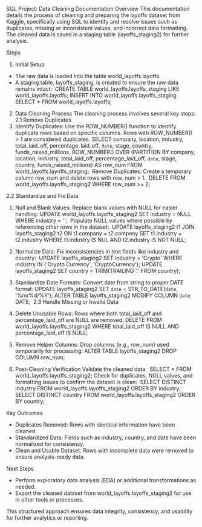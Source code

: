 SQL Project: Data Cleaning Documentation
Overview
This documentation details the process of cleaning and preparing the layoffs dataset from Kaggle, specifically using SQL to identify and resolve issues such as duplicates, missing or inconsistent values, and incorrect data formatting. The cleaned data is saved in a staging table (layoffs_staging2) for further analysis.

Steps
1. Initial Setup
* The raw data is loaded into the table world_layoffs.layoffs.
* A staging table, layoffs_staging, is created to ensure the raw data remains intact: 
CREATE TABLE world_layoffs.layoffs_staging 
LIKE world_layoffs.layoffs;
INSERT INTO world_layoffs.layoffs_staging 
SELECT * FROM world_layoffs.layoffs; 

2. Data Cleaning Process
The cleaning process involves several key steps:
2.1 Remove Duplicates
1. Identify Duplicates:
Use the ROW_NUMBER() function to identify duplicate rows based on specific columns.
Rows with ROW_NUMBER() > 1 are considered duplicates. SELECT company, location, industry, total_laid_off, percentage_laid_off, `date`, stage, country, funds_raised_millions,
ROW_NUMBER() OVER (PARTITION BY company, location, industry, total_laid_off, percentage_laid_off, `date`, stage, country, funds_raised_millions) AS row_num
FROM world_layoffs.layoffs_staging;
 Remove Duplicates:
Create a temporary column row_num and delete rows with row_num > 1.
 DELETE FROM world_layoffs.layoffs_staging2
WHERE row_num >= 2; 

2.2 Standardize and Fix Data
1. Null and Blank Values:
Replace blank values with NULL for easier handling: UPDATE world_layoffs.layoffs_staging2
SET industry = NULL
WHERE industry = '';
 Populate NULL values where possible by referencing other rows in the dataset:  UPDATE layoffs_staging2 t1
JOIN layoffs_staging2 t2
ON t1.company = t2.company
SET t1.industry = t2.industry
WHERE t1.industry IS NUL
AND t2.industry IS NOT NULL;
  
1. Normalize Data:
Fix inconsistencies in text fields like industry and country:  UPDATE layoffs_staging2
SET industry = 'Crypto'
WHERE industry IN ('Crypto Currency', 'CryptoCurrency');
UPDATE layoffs_staging2
SET country = TRIM(TRAILING '.' FROM country);

1. Standardize Date Formats:
Convert date from string to proper DATE format: UPDATE layoffs_staging2
SET `date` = STR_TO_DATE(`date`, '%m/%d/%Y');
ALTER TABLE layoffs_staging2
MODIFY COLUMN `date` DATE; 
2.3 Handle Missing or Invalid Data
1. Delete Unusable Rows:
Rows where both total_laid_off and percentage_laid_off are NULL are removed: DELETE FROM world_layoffs.layoffs_staging2
WHERE total_laid_off IS NULL
AND percentage_laid_off IS NULL;
  
1. Remove Helper Columns:
Drop columns (e.g., row_num) used temporarily for processing: ALTER TABLE layoffs_staging2
DROP COLUMN row_num; 

3. Post-Cleaning Verification
Validate the cleaned data:  SELECT * FROM world_layoffs.layoffs_staging2;
Check for duplicates, NULL values, and formatting issues to confirm the dataset is clean:  SELECT DISTINCT industry FROM world_layoffs.layoffs_staging2 ORDER BY industry;
SELECT DISTINCT country FROM world_layoffs.layoffs_staging2 ORDER BY country; 

Key Outcomes
* Duplicates Removed: Rows with identical information have been cleaned.
* Standardized Data: Fields such as industry, country, and date have been normalized for consistency.
* Clean and Usable Dataset: Rows with incomplete data were removed to ensure analysis-ready data.

Next Steps
* Perform exploratory data analysis (EDA) or additional transformations as needed.
* Export the cleaned dataset from world_layoffs.layoffs_staging2 for use in other tools or processes.

This structured approach ensures data integrity, consistency, and usability for further analytics or reporting.
